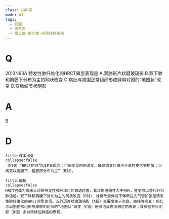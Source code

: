 ```yaml
---
class: 内科学
mode: A1
tags:
  - 真题
  - 医考帮
  - 第二篇-第九章-间质性肺疾病
---
```


# Q
2013N63A 特发性肺纤维化的HRCT典型表现是
A.双肺斑片状磨玻璃影
B.双下肺和胸膜下分布为主的网状改变
C.病灶与周围正常组织形成鲜明对照的“地图状”改变
D.双肺结节状阴影

# A
B
# D
```ad-note
title:课本出处
collapse:false
（P90）“HRCT的典型UIP表现为：①病变呈网格改变、蜂窝改变伴或不伴牵拉支气管扩张；②病变以胸膜下、基底部分布为主”（B对）。
```

```ad-summary
title:解析
collapse:false
HRCT已成为临床上诊断特发性肺纤维化的首选检查，其诊断准确性大于90%，甚至可以替代外科肺活检。双下肺和胸膜下分布为主的网状改变（B对）、蜂窝改变伴或不伴牵拉支气管扩张是特发性肺纤维化的HRCT典型表现。双肺斑片状磨玻璃影（A错）主要发生于炎症、结核等病变；病灶与周围正常组织形成鲜明对照的“地图状”改变（C错）是肺泡蛋白沉积症的表现；双肺结节状阴影（D错）多为转移性肺癌的表现。
```

